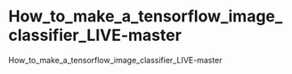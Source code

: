 # How_to_make_a_tensorflow_image_classifier_LIVE-master
How_to_make_a_tensorflow_image_classifier_LIVE-master
